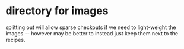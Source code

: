 # directory for images 

splitting out will allow sparse checkouts if we need to light-weight the images -- however may be better to instead just keep them next to the recipes. 
